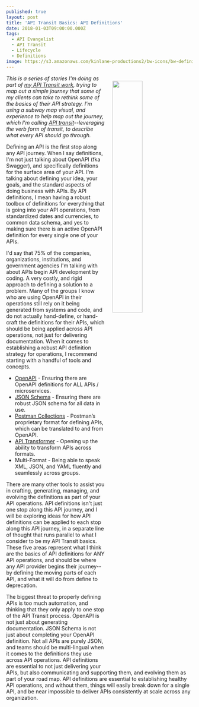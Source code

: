 ```yaml
---
published: true
layout: post
title: 'API Transit Basics: API Definitions'
date: 2018-01-03T09:00:00.000Z
tags:
  - API Evangelist
  - API Transit
  - Lifecycle
  - Definitions
image: https://s3.amazonaws.com/kinlane-productions2/bw-icons/bw-definition.png
---
```

<p><img src="https://s3.amazonaws.com/kinlane-productions2/bw-icons/bw-definition.png" align="right" width="40%" style="padding: 15px;" /></p>

_This is a series of stories I'm doing as part of [my API Transit work](http://basics.apievangelist.com/), trying to map out a simple journey that some of my clients can take to rethink some of the basics of their API strategy. I'm using a subway map visual, and experience to help map out the journey, which I'm calling [API transit](http://basics.apievangelist.com/)--leveraging the verb form of transit, to describe what every API should go through._

Defining an API is the first stop along any API journey. When I say definitions, I'm not just talking about OpenAPI (fka Swagger), and specifically definitions for the surface area of your API. I'm talking about defining your idea, your goals, and the standard aspects of doing business with APIs. By API definitions, I mean having a robust toolbox of definitions for everything that is going into your API operations, from standardized dates and currencies, to common data schema, and yes to making sure there is an active OpenAPI definition for every single one of your APIs.

I'd say that 75% of the companies, organizations, institutions, and government agencies I'm talking with about APIs begin API development by coding. A very costly, and rigid approach to defining a solution to a problem. Many of the groups I know who are using OpenAPI in their operations still rely on it being generated from systems and code, and do not actually hand-define, or hand-craft the definitions for their APIs, which should be being applied across API operations, not just for delivering documentation. When it comes to establishing a robust API definition strategy for operations, I recommend starting with a handful of tools and concepts.

- [OpenAPI](https://www.openapis.org/) - Ensuring there are OpenAPI definitions for ALL APIs / microservices.
- [JSON Schema](http://json-schema.org/) - Ensuring there are robust JSON schema for all data in use.
- [Postman Collections](https://www.getpostman.com/docs/postman/collections/creating_collections) - Postman’s proprietary format for defining APIs, which can be translated to and from OpenAPI.
- [API Transformer](https://apimatic.io/transformer) - Opening up the ability to transform APIs across formats.
- Multi-Format - Being able to speak XML, JSON, and YAML fluently and seamlessly across groups.

There are many other tools to assist you in crafting, generating, managing, and evolving the definitions as part of your API operations. API definitions isn't just one stop along this API journey, and I will be exploring ideas for how API definitions can be applied to each stop along this API journey, in a separate line of thought that runs parallel to what I consider to be my API Transit basics. These five areas represent what I think are the basics of API definitions for ANY API operations, and should be where any API provider begins their journey--by defining the moving parts of each API, and what it will do from define to deprecation.

The biggest threat to properly defining APIs is too much automation, and thinking that they only apply to one stop of the API Transit process. OpenAPI is not just about generating documentation. JSON Schema is not just about completing your OpenAPI definition. Not all APIs are purely JSON, and teams should be multi-lingual when it comes to the definitions they use across API operations. API definitions are essential to not just delivering your APIs, but also communicating and supporting them, and evolving them as part of your road map. API definitions are essential to establishing healthy API operations, and without them, things will easily break down for a single API, and be near impossible to deliver APIs consistently at scale across any organization.
